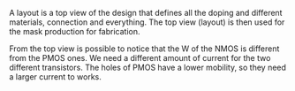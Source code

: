 A layout is a top view of the design that defines all the doping and different materials, connection and everything. The top view (layout) is then used for the mask production for fabrication.

From the top view is possible to notice that the W of the NMOS is different from the PMOS ones. We need a different amount of current for the two different transistors.
The holes of PMOS have a lower mobility, so they need a larger current to works.
